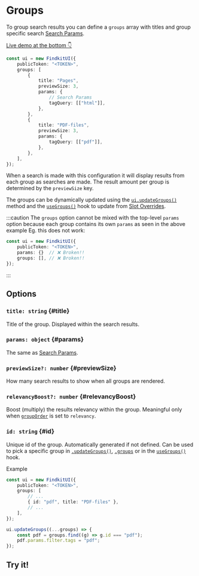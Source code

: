 # Groups

To group search results you can define a `groups` array with titles and group
specific search [Search Params](/ui/api/params).

[Live demo at the bottom 👇](#try-it)

```ts
const ui = new FindkitUI({
	publicToken: "<TOKEN>",
	groups: [
		{
			title: "Pages",
			previewSize: 3,
			params: {
				// Search Params
				tagQuery: [["html"]],
			},
		},
		{
			title: "PDF-files",
			previewSize: 3,
			params: {
				tagQuery: [["pdf"]],
			},
		},
	],
});
```

When a search is made with this configuration it will display results from each
group as searches are made. The result amount per group is determined by the
`previewSize` key.

The groups can be dynamically updated using the
[`ui.updateGroups()`](/ui/api/#updateGroups) method and the
[`useGroups()`](/ui/slot-overrides/hooks#useParams) hook to update from [Slot
Overrides](/ui/slot-overrides).

:::caution
The `groups` option cannot be mixed with the top-level `params` option because
each group contains its own `params` as seen in the above example Eg. this does
not work:

```ts
const ui = new FindkitUI({
	publicToken: "<TOKEN>",
	params: {}  // ❌ Broken!!
	groups: [], // ❌ Broken!!
});

```

:::

## Options

<Api page="ui.groupdefinition" />

### `title: string` {#title}

Title of the group. Displayed within the search results.

### `params: object` {#params}

The same as [Search Params](/ui/api/params).

### `previewSize?: number` {#previewSize}

How many search results to show when all groups are rendered.

### `relevancyBoost?: number` {#relevancyBoost}

Boost (multiply) the results relevancy within the group. Meaningful only when
[`groupOrder`](/ui/api/#groupOrder) is set to `relevancy`.

### `id: string` {#id}

Unique id of the group. Automatically generated if not defined. Can be used to
pick a specific group in [`.updateGroups()`](/ui/api/#updateGroups),
[`.groups`](/ui/api/#groups) or in the
[`useGroups()`](/ui/slot-overrides/hooks#useGroups) hook.

Example

```ts
const ui = new FindkitUI({
	publicToken: "<TOKEN>",
	groups: [
		// ...
		{ id: "pdf", title: "PDF-files" },
		// ...
	],
});

ui.updateGroups((...groups) => {
	const pdf = groups.find((g) => g.id === "pdf");
	pdf.params.filter.tags = "pdf";
});
```

## Try it!

<Codesandbox example="static/grouping" />
